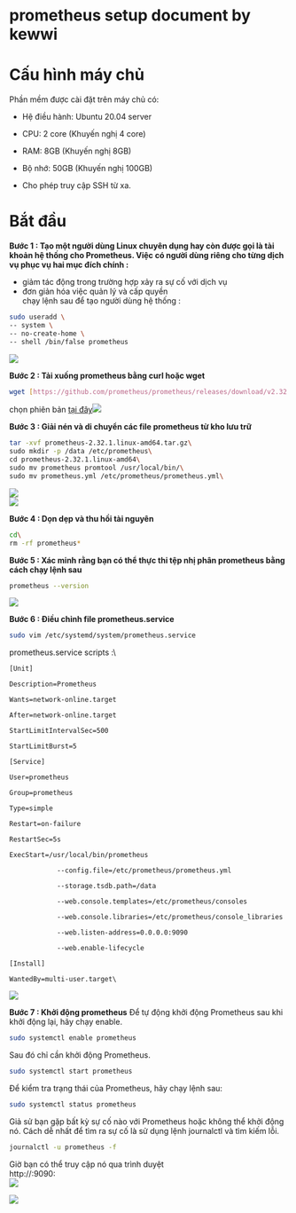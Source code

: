 # prometheus setup document by kewwi 

Cấu hình máy chủ
================

Phần mềm được cài đặt trên máy chủ có:

-   Hệ điều hành: Ubuntu 20.04 server

-   CPU: 2 core (Khuyến nghị 4 core)

-   RAM: 8GB  (Khuyến nghị 8GB)

-   Bộ nhớ: 50GB (Khuyến nghị 100GB)

-   Cho phép truy cập SSH từ xa.

Bắt đầu
=======

**Bước 1 : Tạo một người dùng Linux chuyên dụng hay còn được gọi là tài khoản hệ thống cho Prometheus. Việc có người dùng riêng cho từng dịch vụ phục vụ hai mục đích chính :**
- giảm tác động trong trường hợp xảy ra sự cố với dịch vụ
- đơn giản hóa việc quản lý và cấp quyền\
chạy lệnh sau để tạo người dùng hệ thống :
```sh
sudo useradd \
-- system \
-- no-create-home \
-- shell /bin/false prometheus
```
![](https://lh7-us.googleusercontent.com/docsz/AD_4nXcYs5A4TRpH7fUv-aRH7YNJRKjTEWvlXaDEskcfoPUVLj3jrzF_Ca8JENE1bAAorKPl5INsVzOevvnfNZYdklcVIM3qPk9jdrkp8VdH3gx_02Gh-Dlktjcg91I9UAB9BblqlIxmqungBJdG54B9iLF-lNdK?key=GNGwM7x8FcjuZoSehwKGXg)

**Bước 2 : Tải xuống prometheus bằng curl hoặc wget**

```sh
wget [https://github.com/prometheus/prometheus/releases/download/v2.32.1/prometheus-2.32.1.linux-amd64.tar.gz](https://github.com/prometheus/prometheus/releases/download/v2.32.1/prometheus-2.32.1.linux-amd64.tar.gz)
```
chọn phiên bản [tại đây](https://prometheus.io/download/)![](https://lh7-us.googleusercontent.com/docsz/AD_4nXcY-rqYr_99aXEmyxpsRG6pO_IrrPwc0k-bMR2iq4vGxplTAdXdbcLdhfyn7uPuzGXgtIsJatTOSxmmRxD_0VH3dXo7e6MB3-KbQoIL6ChKXSG2Pi8KL2d_WOc7lBKemJHpvhk7ILbKMy38N7m_u8yp7JMt?key=GNGwM7x8FcjuZoSehwKGXg)

**Bước 3 : Giải nén và di chuyển các file prometheus từ kho lưu trữ**
```sh
tar -xvf prometheus-2.32.1.linux-amd64.tar.gz\
sudo mkdir -p /data /etc/prometheus\
cd prometheus-2.32.1.linux-amd64\
sudo mv prometheus promtool /usr/local/bin/\
sudo mv prometheus.yml /etc/prometheus/prometheus.yml\
```
![](https://lh7-us.googleusercontent.com/docsz/AD_4nXeU8D1hTsP6G5Ix4KRC4pH2KqxLIyydrOGv27Bu8NFB6Odl9fhKoxdv1CFeJdKarlsLxCe2jbBSG1SJxY0M6_Epnapl6b5n76zwAjqW6jgp5siaIx8tkyc9-32R8JIT_CRb7nuLNkiOoULzwtFLlkG5OSUx?key=GNGwM7x8FcjuZoSehwKGXg)\
![](https://lh7-us.googleusercontent.com/docsz/AD_4nXf0Kw7LTmsKdWwYseHQfIUNQiLyfuR2Ba3FypAh6vbNMdIDpSY8CRFSVen9bwdNinfN8L-7EEYl0XUp1cnzT8RKd5yvWaoqSNpBbAdqM0GqhIDfKMXqq1wtySIwOOfE7QckKVX13uCZYAqRyXtSddLb1VM?key=GNGwM7x8FcjuZoSehwKGXg)

**Bước 4 : Dọn dẹp và thu hồi tài nguyên**
```sh
cd\
rm -rf prometheus*
```

**Bước 5 : Xác minh rằng bạn có thể thực thi tệp nhị phân prometheus bằng cách chạy lệnh sau**
```sh
prometheus --version
```
![](https://lh7-us.googleusercontent.com/docsz/AD_4nXebIQ4TrIKiqIj5U-fhfR2rpnIdx7Nu9GQwGQFkiudfjzJFNFBtxsK1jBj8sRkR4-KiHetBOrr1FBN6HxUZEbuRZWCDEiSxE-H3edkPUeomcujNDbS70mbcXflPcBDBCuu4MCnNUp-2ifXOUdpBBr5e2Y2f?key=GNGwM7x8FcjuZoSehwKGXg)

**Bước 6 : Điều chỉnh file prometheus.service**
```sh
sudo vim /etc/systemd/system/prometheus.service
```
prometheus.service scripts :\
```service
[Unit]

Description=Prometheus

Wants=network-online.target

After=network-online.target

StartLimitIntervalSec=500

StartLimitBurst=5

[Service]

User=prometheus

Group=prometheus

Type=simple

Restart=on-failure

RestartSec=5s

ExecStart=/usr/local/bin/prometheus

			--config.file=/etc/prometheus/prometheus.yml

			--storage.tsdb.path=/data

			--web.console.templates=/etc/prometheus/consoles

			--web.console.libraries=/etc/prometheus/console_libraries

			--web.listen-address=0.0.0.0:9090

			--web.enable-lifecycle

[Install]

WantedBy=multi-user.target\
```
![](https://lh7-us.googleusercontent.com/docsz/AD_4nXdj1KBgKHiGxuVUtM1z5gbVdWJktpFyrdD_Z1yxbRp9HJUgplI9BJNWVYe2qRKrvHOLJizA1SXC5qX_psan-GZncXOCtT0ucqkmuZQ3WH847vKLnAnsVISJ7Tu0AXMe6VslV7bEqoViPZn6BO1f2Ps1ELc-?key=GNGwM7x8FcjuZoSehwKGXg)

**Bước 7 : Khởi động prometheus**
Để tự động khởi động Prometheus sau khi khởi động lại, hãy chạy enable.
```sh
sudo systemctl enable prometheus
```
Sau đó chỉ cần khởi động Prometheus.
```sh
sudo systemctl start prometheus
```
Để kiểm tra trạng thái của Prometheus, hãy chạy lệnh sau:
```sh
sudo systemctl status prometheus
```
Giả sử bạn gặp bất kỳ sự cố nào với Prometheus hoặc không thể khởi động nó. Cách dễ nhất để tìm ra sự cố là sử dụng lệnh journalctl và tìm kiếm lỗi.
```sh
journalctl -u prometheus -f
```
Giờ bạn có thể truy cập nó qua trình duyệt\
http://<ip>:9090:\
![](https://lh7-us.googleusercontent.com/docsz/AD_4nXeNAg5m0o8vwtTORzABHHBpy1a0cQco15feIGjpvX3I5XLaCpQlB9DU-djSXgY2IAggIsXbFAYR6gy4LQU7EoEfihQsJnFbAA2x_H4u-boKYAETzcFRXOTnjEzP_qdTD4f0vLZ8OavkaK76CWXun6nkrmwQ?key=GNGwM7x8FcjuZoSehwKGXg)

![](https://lh7-us.googleusercontent.com/docsz/AD_4nXeTbN4Zm9sczgptO7BiY26Ec9sIrb2_KKdXUQ7zYh_pHbmWt0nSfHdoIS_Dc5NbgVC4qkdKOA71Xbvt9VJ6n_GB235FStn0eCALqlu2E6zQ02so4WsgWYC_0CS-RTPkOZ6gVTeUV__TuiyOlottA3AW6QY?key=GNGwM7x8FcjuZoSehwKGXg)